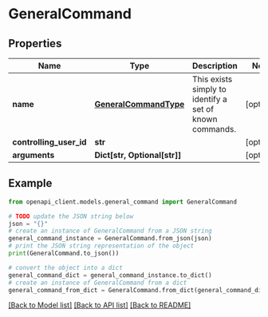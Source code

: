 # GeneralCommand


## Properties

Name | Type | Description | Notes
------------ | ------------- | ------------- | -------------
**name** | [**GeneralCommandType**](GeneralCommandType.md) | This exists simply to identify a set of known commands. | [optional] 
**controlling_user_id** | **str** |  | [optional] 
**arguments** | **Dict[str, Optional[str]]** |  | [optional] 

## Example

```python
from openapi_client.models.general_command import GeneralCommand

# TODO update the JSON string below
json = "{}"
# create an instance of GeneralCommand from a JSON string
general_command_instance = GeneralCommand.from_json(json)
# print the JSON string representation of the object
print(GeneralCommand.to_json())

# convert the object into a dict
general_command_dict = general_command_instance.to_dict()
# create an instance of GeneralCommand from a dict
general_command_from_dict = GeneralCommand.from_dict(general_command_dict)
```
[[Back to Model list]](../README.md#documentation-for-models) [[Back to API list]](../README.md#documentation-for-api-endpoints) [[Back to README]](../README.md)


